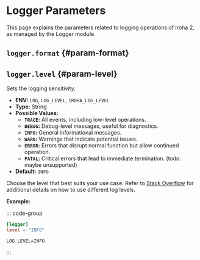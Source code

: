 # Logger Parameters

This page explains the parameters related to logging operations of Iroha 2, as managed by the Logger module.

## `logger.format` {#param-format}

## `logger.level` {#param-level}

Sets the logging sensitivity.

- **ENV:** `LOG`, `LOG_LEVEL`, `IROHA_LOG_LEVEL`
- **Type:** String
- **Possible Values:**
  - **`TRACE`:** All events, including low-level operations.
  - **`DEBUG`:** Debug-level messages, useful for diagnostics.
  - **`INFO`:** General informational messages.
  - **`WARN`:** Warnings that indicate potential issues.
  - **`ERROR`:** Errors that disrupt normal function but allow continued operation.
  - **`FATAL`:** Critical errors that lead to immediate termination. (todo: maybe unsupported)
- **Default:** `INFO`

Choose the level that best suits your use case. Refer to
[Stack Overflow](https://stackoverflow.com/questions/2031163/when-to-use-the-different-log-levels) for additional
details on how to use different log levels.

**Example:**

::: code-group

```toml [Configuration file]
[logger]
level = "INFO"
```

```shell [ENV]
LOG_LEVEL=INFO
```

:::

